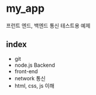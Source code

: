 # my_app

프런트 엔드, 백엔드 통신 테스트용 예제

## index
- git
- node.js Backend
- front-end
- network 통신
- html, css, js 이해